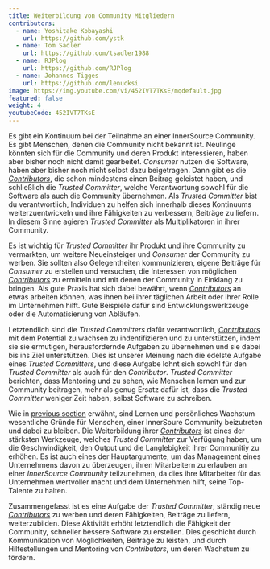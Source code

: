 ```yaml
---
title: Weiterbildung von Community Mitgliedern
contributors:
  - name: Yoshitake Kobayashi
    url: https://github.com/ystk
  - name: Tom Sadler
    url: https://github.com/tsadler1988
  - name: RJPlog
    url: https://github.com/RJPlog
  - name: Johannes Tigges
    url: https://github.com/lenucksi
image: https://img.youtube.com/vi/452IVT7TKsE/mqdefault.jpg
featured: false
weight: 4
youtubeCode: 452IVT7TKsE
---
```

<div id="upleveling" class="paragraph">
<p>Es gibt ein Kontinuum bei der Teilnahme an einer InnerSource Community. Es gibt Menschen, denen die Community nicht bekannt ist. Neulinge könnten sich für die Community und deren Produkt interessieren, haben aber bisher noch nicht damit gearbeitet. <em>Consumer</em> nutzen die Software, haben aber bisher noch nicht selbst dazu beigetragen.
Dann gibt es die <a href="https://innersourcecommons.org/learn/learning-path/contributor"><em>Contributors</em></a>, die schon mindestens einen Beitrag geleistet haben, und schließlich die <em>Trusted Committer</em>, welche Verantwortung sowohl für die Software als auch die Community übernehmen.
Als <em>Trusted Committer</em> bist du verantwortlich, Individuen zu helfen sich innerhalb dieses Kontinuums weiterzuentwickeln und ihre Fähigkeiten zu verbessern, Beiträge zu liefern.
In diesem Sinne agieren <em>Trusted Committer</em> als Multiplikatoren in ihrer Community.</p>
</div>
<div class="paragraph">
<p>Es ist wichtig für <em>Trusted Committer</em> ihr Produkt und ihre Community zu vermarkten, um weitere Neueinsteiger und <em>Consumer</em> der Community zu werben.
Sie sollten also Gelegentheiten kommunizieren, eigene Beiträge für <em>Consumer</em> zu erstellen und versuchen, die Interessen von möglichen <a href="https://innersourcecommons.org/learn/learning-path/contributor"><em>Contributors</em></a> zu ermitteln und mit denen der Community in Einklang zu bringen.
Als gute Praxis hat sich dabei bewährt, wenn <a href="https://innersourcecommons.org/learn/learning-path/contributor"><em>Contributors</em></a> an etwas arbeiten können, was ihnen bei ihrer täglichen Arbeit oder ihrer Rolle im Unternehmen hilft. Gute Beispiele dafür sind Entwicklungswerkzeuge oder die Automatisierung von Abläufen.</p>
</div>
<div class="paragraph">
<p>Letztendlich sind die <em>Trusted Committers</em> dafür verantwortlich, <a href="https://innersourcecommons.org/learn/learning-path/contributor"><em>Contributors</em></a> mit dem Potential zu wachsen zu indentifizieren und zu unterstützen, indem sie sie ermutigen, herausfordernde Aufgaben zu übernehmen und sie dabei bis ins Ziel unterstützen.
Dies ist unserer Meinung nach die edelste Aufgabe eines <em>Trusted Committers</em>, und diese Aufgabe lohnt sich sowohl für den <em>Trusted Committer</em> als auch für den <em>Contributor</em>.
<em>Trusted Committer</em> berichten, dass Mentoring und zu sehen, wie Menschen lernen und zur Community beitragen, mehr als genug Ersatz dafür ist, dass die <em>Trusted Committer</em> weniger Zeit haben, selbst Software zu schreiben.</p>
</div>
<div class="paragraph">
<p>Wie in <a href="https://innersourcecommons.org/learn/learning-path/trusted-committer/03/">previous section</a> erwähnt, sind Lernen und persönliches Wachstum wesentliche Gründe für Menschen, einer InnerSoure Community beizutreten und dabei zu bleiben.
Die Weiterbildung ihrer <a href="https://innersourcecommons.org/learn/learning-path/contributor"><em>Contributors</em></a> ist eines der stärksten Werkzeuge, welches <em>Trusted Committer</em> zur Verfügung haben, um die Geschwindigkeit, den Output und die Langlebigkeit ihrer Communitiy zu erhöhen.
Es ist auch eines der Hauptargumente, um das Management eines Unternehmens davon zu überzeugen, ihren Mitarbeitern zu erlauben an einer <em>InnerSource Community</em> teilzunehmen, da dies ihre Mitarbeiter für das Unternehmen wertvoller macht und dem Unternehmen hilft, seine Top-Talente zu halten.</p>
</div>
<div class="paragraph">
<p>Zusammengefasst ist es eine Aufgabe der  <em>Trusted Committer</em>, ständig neue <a href="https://innersourcecommons.org/learn/learning-path/contributor"><em>Contributors</em></a> zu werben und deren Fähigkeiten, Beiträge zu liefern, weiterzubilden.
Diese Aktivität erhöht letztendlich die Fähigkeit der Community, schneller bessere Software zu erstellen. Dies geschicht durch Kommunikation von Möglichkeiten, Beiträge zu leisten, und durch Hilfestellungen und Mentoring von <em>Contributors</em>, um deren Wachstum zu fördern.</p>
</div>
<!--- This file autogenerated from https://github.com/InnerSourceCommons/InnerSourceLearningPath/blob/master/scripts -->